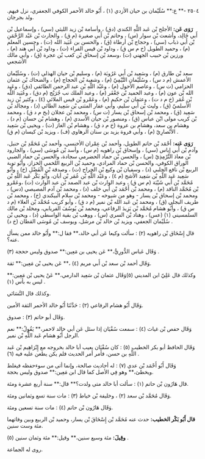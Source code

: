 ٢٥٠٤ -** ع:** سُلَيْمان بن حيان الأزدي (١) ، أَبُو خالد الأحمر الكوفي الجعفري، نزل فيهم. ولد بجرجان.

**رَوَى عَن:** الأجلح بْن عَبد اللَّهِ الكندي (دق) ، وأسامة بْن زيد الليثي (سي) ، وإسماعيل بْن أَبي خَالِد، وأشعث بْن سوار (س) ، وحاتم بْن أَبي صغيرة (م ق) ، والحارث بْن عَبْد الرَّحْمَنِ بْن أَبي ذباب (سي) ، وحجاج بْن أرطاة (ق) ، والحسن بن عُبَيد الله (ت) ، وحسين المعلم (م) ، وحميد الطويل (خ م س ق) ، وداود بْن قيس الفراء (ت) ، وداود بْن أَبي هند (م) ، ورزين بْن حبيب الجهني (ت) ،وسعد بْن إسحاق بْن كعب بْن عجرة (ق) ، وأبي مالك الأشجعي

سعد بْن طارق (م) ، وسَعِيد بْن أَبي عَرُوبَة (م) ، وسليم بْن حيان الهذلي (ت) ، وسُلَيْمان الأعمش (م د س) ، وسُلَيْمان التَّيْمِيّ (م) ، وشعبة بْن الحجاج (م) ، والضحاك بْن عثمان الحزامي (ت س) ، وعاصم الأحول (م) ، وعَبْد اللَّهِ بْن عبد الرحمن الطائفي (دق) ، وعَبد الله بْن عون (م) ، وعبد الحميد بْن جَعْفَر (م) ، وعبد الملك نب جُرَيْج (م دق) ، وعُبَيد اللَّه بْن عُمَر (خ م د ت) ، وعثمان بْن حكيم (م) ، وعَمْرو بْن قيس الملائي (٤) ، وكثير بْن زيد الأَسلميّ (ق) ، وليث بْن أَبي سليم، وأبي عفار المثنى بْن سَعِيد الطائي (د) ، ومجالد بْن سَعِيد (ق) ، ومحمد بْن إسحاق بْن يسار (ت س) ، ومحمد بْن عجلان (بخ م د ق) ، ومحمد بْن كريب مولى ابْن عباس (ق) ، ومنصور بْن حيان الأسدي (م) ، وهشام بْن حسان (م د) ، وهشام بن سعد، وهشام بن عروة (خ م د ق) ، وهشام بْن الغاز (ت) ، ويحيى بْن سَعِيد الأَنْصارِيّ (م) ، وأبي فروة يزيد بن سنان الرهاوي (ف) ، ويزيد بْن كيسان (م ق) .

**رَوَى عَنه:** أَحْمَد بْن حاتم الطويل، وأحمد بْن عِمْران الأخنسي، وأحمد بْن مُحَمَّدِ بْن حنبل، وآدم بْن أَبي إياس (سي) ، وإسحاق بْن راهويه (م س) ، وأسد بْن مُوسَى (سي) ، والجارود بْن معاذ التِّرْمِذِيّ (س) ، والحسن بْن حماد الحضرمي سجادة، والحسن بْن حماد الضبي الوراق الكوفي، والحسن بْن حماد المرادي، وحميد بْن الربيع اللخمي الخزاز، وأَبُو توبة الربيع بْن نافع الحلبي (د) ، وسفيان بْن وكيع بْن الجراح (ت) ، وصدقة بْن الْفَضْلِ (خ) ، وأَبُو سَعِيد عَبد اللَّهِ بْن سَعِيد الأشج (م ٤) ، وعَبْد اللَّهِ بْن عُمَر بْن أبان، وأَبُو بَكْر عَبد اللَّهِ بْن مُحَمَّد بْن أَبي شَيْبَة (م س ق) ، وعبد الوارث بْن عبد الصمد بْن عبد الوارث (ت) ،وعَمْرو بْن مُحَمَّد الناقد (م) ، ومحمد بْن أَحْمَد بْن أَبي خلف (د) ، ومحمد بْن آدم المصيصي (دس) ، ومحمد بْن إسحاق بْن يسار - وهو من شيوخه - ومحمد بْن سلام البيكندي (خ) ، ومحمد بْن طريف البجلي (ق) ، ومحمد بْن عَبد الله بْن نمير (م د ق) ، وأبو كريب مُحَمَّد بْن العلاء (م د س ق) ، وأَبُو هشام مُحَمَّد بْن يَزِيدَ الرفاعي، ومحمد بْن يُوسُفَ الفريابي، ومخلد بْن مالك السلمسيني (١) (عس) ، وهناد بْن السري (س) ، ووهب بْن بقية الواسطي (د) ، ويحيى بْن سُلَيْمان الجعفي، ويزيد بْن خالد بْن مرشل، ويوسف بْن مُوسَى القطان (خ د) .

قال إِسْحَاق بْن راهويه (٢) : سألت وكيعا عَن أبي خالد،** فقا ل:** وأَبُو خالد ممن يسأل عنه؟.

وَقَال عَباس الدُّورِيُّ،** عَن يحيى بن مَعِين:** صدوق وليس ححجة (٣) .

وَقَال أحمد بْن سعد بْن أَبي مريم (٤) ،** عَن يحيى بْن مَعِين:** ثقة.

وكذلك قال عَلِيّ ابن المديني (٥)وَقَال عثمان بْن سَعِيد الدارمي،** عَنْ يحيى بْن مَعِين:** ليس به بأس (١) .

وكذلك قال النَّسَائي.

وَقَال أَبُو هشام الرفاعي (٢) : حَدَّثَنَا أَبُو خالد الأحمر الثقة الأمين.

وَقَال أبو حاتم (٣) : صدوق.

وَقَال حفص بْن غياث (٤) : سمعت سُفْيَان إذا سئل عَن أبي خالد لاحمر،** يَقُولُ:** نعم الرجل أَبُو هشام عَبد اللَّهِ بْن نمير.

وَقَال الحافظ أبو بكر الخطيب (٥) : كان سُفْيَان يعيب أبا خالد بخروجه مع إِبْرَاهِيم بْن عَبد اللَّهِ بن حسن، فأمر أمر الحديث فلم يكن يطعن عليه فيه (٦) .

وَقَال أَبُو أَحْمَد بْن عدي (٧) : له أحاديث صالحة، وإنما أتى من سوءحفظه فيغلط ويخطئ،** وهو فِي الأصل كما قال ابن مَعِين:** صدوق وليس بحجة.

قال هَارُون بْن حاتم (١) : سألت أبا خالد متى ولدت؟** قال:** سنة أربع عشرة ومئة.

وَقَال مُحَمَّد بْن سعد (٢) ، وخليفة بْن خياط (٣) : مات سنة تسع وثمانين ومئة.

وَقَال هَارُون بْن حاتم (٤) : مات سنة تسعين ومئة.

**قال أَبُو بَكْر الخطيب:** حدث عنه مُحَمَّد بْن إِسْحَاقَ بْن يسار، وحميد بْن الربيع وبين وفاتهما مئة وست سنين.

**وقِيلَ:** مئة وسبع سنين،** وقيل:** مئة وثمان سنين (٥) .

روى له الجماعة.